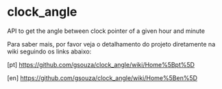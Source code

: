 # clock_angle
API to get the angle between clock pointer of a given hour and minute

Para saber mais, por favor veja o detalhamento do projeto diretamente na wiki seguindo os links abaixo:

[pt] https://github.com/gsouza/clock_angle/wiki/Home%5Bpt%5D  

[en] https://github.com/gsouza/clock_angle/wiki/Home%5Ben%5D
